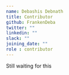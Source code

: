 ```yaml
---
name: Debashis Debnath
title: Contributor
github: FrankenDeba
twitter: ""
linkedin: ""
slack: ""
joining_date: ""
role : contributor
---
```


Still waiting for this
